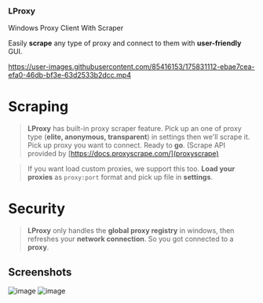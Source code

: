 ### LProxy
Windows Proxy Client With Scraper

Easily **scrape** any type of proxy and connect to them with **user-friendly** GUI.


https://user-images.githubusercontent.com/85416153/175831112-ebae7cea-efa0-46db-bf3e-63d2533b2dcc.mp4

# Scraping
> **LProxy** has built-in proxy scraper feature. Pick up an one of proxy type (**elite, anonymous, transparent**) in settings then we'll scrape it. Pick up proxy you want to connect. Ready to **go**. (Scrape API provided by [https://docs.proxyscrape.com/](proxyscrape)

> If you want load custom proxies, we support this too. **Load your proxies** as `proxy:port` format and pick up file in **settings**.

# Security
> **LProxy** only handles the **global proxy registry** in windows, then refreshes your **network connection**. So you got connected to a **proxy**.

## Screenshots
![image](https://user-images.githubusercontent.com/85416153/175830813-c5f6ea00-8fea-4ae1-8cd5-b2c216a68564.png)
![image](https://user-images.githubusercontent.com/85416153/175830927-3f42700a-1ffd-45cc-a161-cc0e6f3d3085.png)
